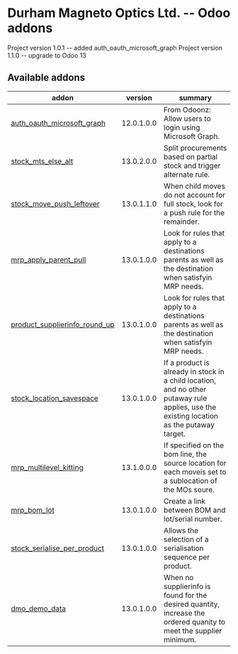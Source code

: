 # Durham Magneto Optics Ltd. -- Odoo addons

[//]: # (addons)

Project version 1.0.1 -- added auth_oauth_microsoft_graph
Project version 1.1.0 -- upgrade to Odoo 13

Available addons
----------------
addon | version | summary
--- | --- | ---
[auth_oauth_microsoft_graph](auth_oauth_microsoft_graph/) | 12.0.1.0.0 | From Odoonz: Allow users to login using Microsoft Graph.
[stock_mts_else_alt](stock_mts_else_alt/) | 13.0.2.0.0 | Split procurements based on partial stock and trigger alternate rule.
[stock_move_push_leftover](stock_move_push_leftover/) | 13.0.1.1.0  | When child moves do not account for full stock, look for a push rule for the remainder.
[mrp_apply_parent_pull](mrp_apply_parent_pull/) | 13.0.1.0.0  | Look for rules that apply to a destinations parents as well as the destination when satisfyin MRP needs.
[product_supplierinfo_round_up](product_supplierinfo_round_up/) | 13.0.1.0.0  | Look for rules that apply to a destinations parents as well as the destination when satisfyin MRP needs.
[stock_location_savespace](stock_location_savespace/) | 13.0.1.0.0  | If a product is already in stock in a child location, and no other putaway rule applies, use the existing location as the putaway target.
[mrp_multilevel_kitting](mrp_multilevel_kitting/) | 13.1.0.0.0  | If specified on the bom line, the source location for each moveis set to a sublocation of the MOs soure.
[mrp_bom_lot](mrp_bom_lot/) | 13.0.1.0.0  | Create a link between BOM and lot/serial number.
[stock_serialise_per_product](stock_serialise_per_product/) | 13.0.1.0.0  | Allows the selection of a serialisation sequence per product.
[dmo_demo_data](dmo_demo_data/) | 13.0.1.0.0  | When no supplierinfo is found for the desired quantity, increase the ordered quanity to meet the supplier minimum.

[//]: # (end addons)